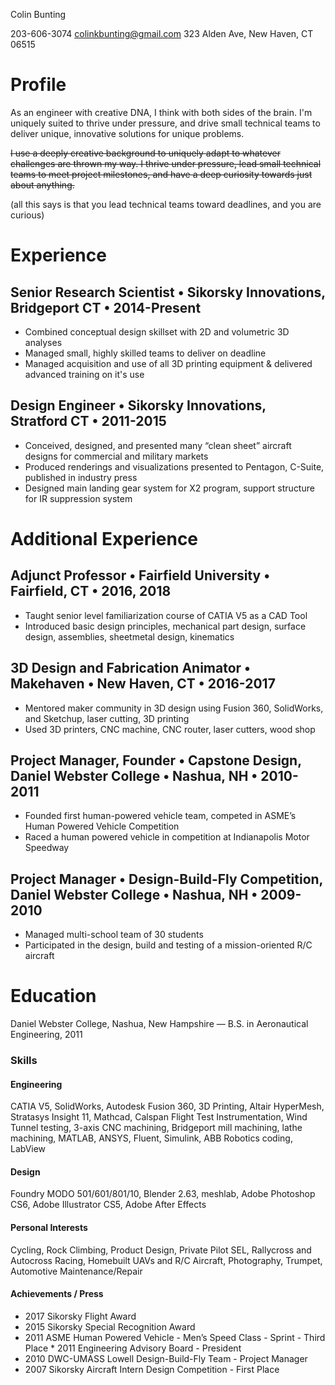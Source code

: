 Colin Bunting

203-606-3074 colinkbunting@gmail.com 323 Alden Ave, New Haven, CT 06515

# Profile

As an engineer with creative DNA, I think with both sides of the brain. I'm uniquely suited to thrive under pressure, and drive small technical teams to deliver unique, innovative solutions for unique problems.

~~I use a deeply creative background to uniquely adapt to whatever challenges are thrown my way. I thrive under pressure, lead small technical teams to meet project milestones, and have a deep curiosity towards just about anything.~~

(all this says is that you lead technical teams toward deadlines, and you are curious)

# Experience

## Senior Research Scientist • Sikorsky Innovations, Bridgeport CT • 2014-Present

* Combined conceptual design skillset with 2D and volumetric 3D analyses
* Managed small, highly skilled teams to deliver on deadline
* Managed acquisition and use of all 3D printing equipment & delivered advanced training on it's use

## Design Engineer • Sikorsky Innovations, Stratford CT • 2011-2015

* Conceived, designed, and presented many “clean sheet” aircraft designs for commercial and military markets
* Produced renderings and visualizations presented to Pentagon, C-Suite, published in industry press
* Designed main landing gear system for X2 program, support structure for IR suppression system

# Additional Experience

## Adjunct Professor • Fairfield University • Fairfield, CT • 2016, 2018

* Taught senior level familiarization course of CATIA V5 as a CAD Tool
* Introduced basic design principles, mechanical part design, surface design, assemblies, sheetmetal design, kinematics

## 3D Design and Fabrication Animator • Makehaven • New Haven, CT • 2016-2017

* Mentored maker community in 3D design using Fusion 360, SolidWorks, and Sketchup, laser cutting, 3D printing
* Used 3D printers, CNC machine, CNC router, laser cutters, wood shop

## Project Manager, Founder • Capstone Design, Daniel Webster College • Nashua, NH • 2010-2011

* Founded first human-powered vehicle team, competed in ASME’s Human Powered Vehicle Competition
* Raced a human powered vehicle in competition at Indianapolis Motor Speedway

## Project Manager • Design-Build-Fly Competition, Daniel Webster College • Nashua, NH • 2009-2010

* Managed multi-school team of 30 students
* Participated in the design, build and testing of a mission-oriented R/C aircraft

# Education

Daniel Webster College, Nashua, New Hampshire — B.S. in Aeronautical Engineering, 2011

### Skills

#### Engineering

CATIA V5, SolidWorks, Autodesk Fusion 360, 3D Printing, Altair HyperMesh, Stratasys Insight 11, Mathcad, Calspan Flight Test Instrumentation, Wind Tunnel testing, 3-axis CNC machining, Bridgeport mill machining, lathe machining, MATLAB, ANSYS, Fluent, Simulink, ABB Robotics coding, LabView

#### Design

Foundry MODO 501/601/801/10, Blender 2.63, meshlab, Adobe Photoshop CS6, Adobe Illustrator CS5, Adobe After Effects

#### Personal Interests

Cycling, Rock Climbing, Product Design, Private Pilot SEL, Rallycross and Autocross Racing, Homebuilt UAVs and R/C Aircraft, Photography, Trumpet, Automotive Maintenance/Repair

#### Achievements / Press

* 2017 Sikorsky Flight Award
* 2015 Sikorsky Special Recognition Award
* 2011 ASME Human Powered Vehicle - Men’s Speed Class - Sprint - Third Place * 2011 Engineering Advisory Board - President
* 2010 DWC-UMASS Lowell Design-Build-Fly Team - Project Manager
* 2007 Sikorsky Aircraft Intern Design Competition - First Place